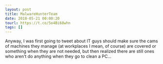 ```yaml
---
layout: post
title: MalwareHunterTeam
date: 2018-05-21 00:00:20
tourl: https://t.co/5o4Bi68whn
tags: []
---
```

Anyway, I was first going to tweet about IT guys should make sure the cams of machines they manage (at workplaces I mean, of course) are covered or something when they are not needed, but then realized there are still ones who aren't do anything when they go to clean a PC...